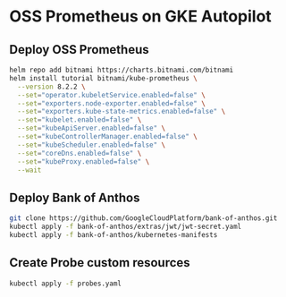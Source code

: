 # OSS Prometheus on GKE Autopilot

## Deploy OSS Prometheus

```bash
helm repo add bitnami https://charts.bitnami.com/bitnami
helm install tutorial bitnami/kube-prometheus \
  --version 8.2.2 \
  --set="operator.kubeletService.enabled=false" \
  --set="exporters.node-exporter.enabled=false" \
  --set="exporters.kube-state-metrics.enabled=false" \
  --set="kubelet.enabled=false" \
  --set="kubeApiServer.enabled=false" \
  --set="kubeControllerManager.enabled=false" \
  --set="kubeScheduler.enabled=false" \
  --set="coreDns.enabled=false" \
  --set="kubeProxy.enabled=false" \
  --wait
```

## Deploy Bank of Anthos

```bash
git clone https://github.com/GoogleCloudPlatform/bank-of-anthos.git
kubectl apply -f bank-of-anthos/extras/jwt/jwt-secret.yaml
kubectl apply -f bank-of-anthos/kubernetes-manifests
```

## Create Probe custom resources

```bash
kubectl apply -f probes.yaml
```


